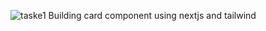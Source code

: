 ![taske1](https://github.com/dagimawit/A2SV-BAZAR_INTERNSHIP1/assets/115341732/16cec6b1-df93-46f9-9a96-2796d372c53a)
Building card component using nextjs and tailwind
